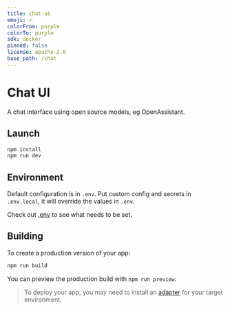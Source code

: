 ```yaml
---
title: chat-ui
emoji: 🔥
colorFrom: purple
colorTo: purple
sdk: docker
pinned: false
license: apache-2.0
base_path: /chat
---
```


# Chat UI

A chat interface using open source models, eg OpenAssistant.

## Launch

```bash
npm install
npm run dev
```

## Environment

Default configuration is in `.env`. Put custom config and secrets in `.env.local`, it will override the values in `.env`.

Check out [.env](./.env) to see what needs to be set.

## Building

To create a production version of your app:

```bash
npm run build
```

You can preview the production build with `npm run preview`.

> To deploy your app, you may need to install an [adapter](https://kit.svelte.dev/docs/adapters) for your target environment.
